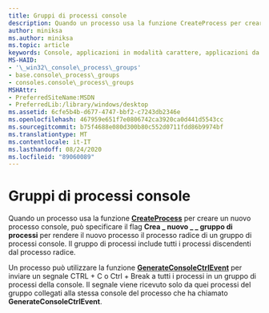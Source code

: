 ```yaml
---
title: Gruppi di processi console
description: Quando un processo usa la funzione CreateProcess per creare un nuovo processo console, può specificare il flag crea \_ nuovo \_ \_ gruppo di processi per rendere il nuovo processo il processo radice di un gruppo di processi console.
author: miniksa
ms.author: miniksa
ms.topic: article
keywords: Console, applicazioni in modalità carattere, applicazioni da riga di comando, applicazioni Terminal, API console
MS-HAID:
- '\_win32\_console\_process\_groups'
- base.console\_process\_groups
- consoles.console\_process\_groups
MSHAttr:
- PreferredSiteName:MSDN
- PreferredLib:/library/windows/desktop
ms.assetid: 6cfe5b4b-d677-4747-bbf2-c7243db2346e
ms.openlocfilehash: 467959e651f7e0806742ca3920ca0d441d5543cc
ms.sourcegitcommit: b75f4688e080d300b80c552d0711fdd86b9974bf
ms.translationtype: MT
ms.contentlocale: it-IT
ms.lasthandoff: 08/24/2020
ms.locfileid: "89060089"
---
```

# <a name="console-process-groups"></a>Gruppi di processi console


Quando un processo usa la funzione [**CreateProcess**](https://msdn.microsoft.com/library/windows/desktop/ms682425) per creare un nuovo processo console, può specificare il flag **Crea \_ nuovo \_ \_ gruppo di processi** per rendere il nuovo processo il processo radice di un gruppo di processi console. Il gruppo di processi include tutti i processi discendenti dal processo radice.

Un processo può utilizzare la funzione [**GenerateConsoleCtrlEvent**](generateconsolectrlevent.md) per inviare un segnale CTRL + C o Ctrl + Break a tutti i processi in un gruppo di processi della console. Il segnale viene ricevuto solo da quei processi del gruppo collegati alla stessa console del processo che ha chiamato **GenerateConsoleCtrlEvent**.

 

 




